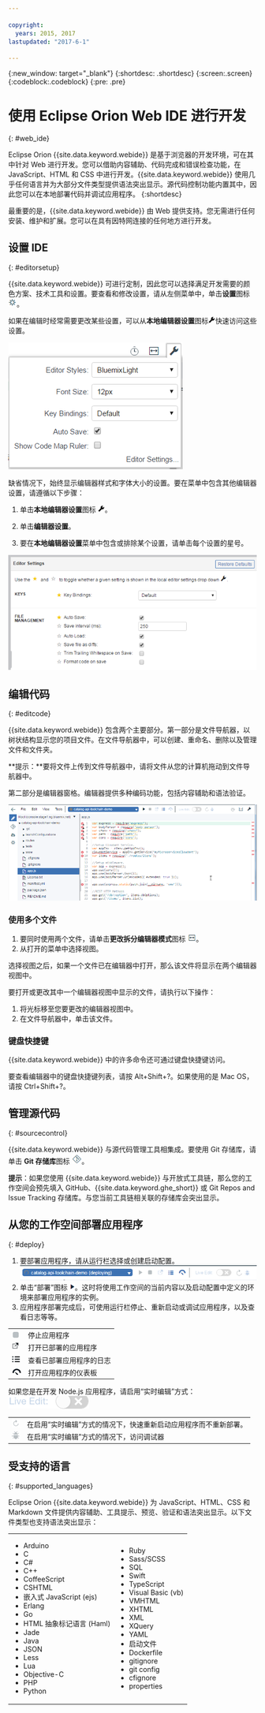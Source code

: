 ```yaml
---

copyright:
  years: 2015, 2017
lastupdated: "2017-6-1"

---
```


{:new_window: target="_blank"}
{:shortdesc: .shortdesc}
{:screen:.screen}
{:codeblock:.codeblock}
{:pre: .pre}

# 使用 Eclipse Orion Web IDE 进行开发
{: #web_ide}

Eclipse Orion {{site.data.keyword.webide}} 是基于浏览器的开发环境，可在其中针对 Web 进行开发。您可以借助内容辅助、代码完成和错误检查功能，在 JavaScript、HTML 和 CSS 中进行开发。{{site.data.keyword.webide}} 使用几乎任何语言并为大部分文件类型提供语法突出显示。源代码控制功能内置其中，因此您可以在本地部署代码并调试应用程序。
{:shortdesc}

最重要的是，{{site.data.keyword.webide}} 由 Web 提供支持。您无需进行任何安装、维护和扩展。您可以在具有因特网连接的任何地方进行开发。

## 设置 IDE
{: #editorsetup}

{{site.data.keyword.webide}} 可进行定制，因此您可以选择满足开发需要的颜色方案、技术工具和设置。要查看和修改设置，请从左侧菜单中，单击**设置**图标 <img class="inline" src="images/webide_settings_icon_light_small.png"  alt="“设置”图标">。

如果在编辑时经常需要更改某些设置，可以从**本地编辑器设置**图标<img class="inline" src="images/webide_local_settings_icon_light_small.png"  alt="“本地编辑器设置”图标">快速访问这些设置。

![本地编辑器设置](images/webide_local_editor_settings_light.png)

缺省情况下，始终显示编辑器样式和字体大小的设置。要在菜单中包含其他编辑器设置，请遵循以下步骤：

1. 单击**本地编辑器设置**图标 <img class="inline" src="images/webide_local_settings_icon_light_small.png"  alt="“本地编辑器设置”图标">。

2. 单击**编辑器设置**。

3. 要在**本地编辑器设置**菜单中包含或排除某个设置，请单击每个设置的星号。

![编辑器设置切换](images/webide_editor_settings_toggle_light.png)


## 编辑代码
{: #editcode}

{{site.data.keyword.webide}} 包含两个主要部分。第一部分是文件导航器，以树状结构显示您的项目文件。在文件导航器中，可以创建、重命名、删除以及管理文件和文件夹。

**提示：**要将文件上传到文件导航器中，请将文件从您的计算机拖动到文件导航器中。

第二部分是编辑器窗格。编辑器提供多种编码功能，包括内容辅助和语法验证。

![Web IDE](images/webide_light.png)

### 使用多个文件
1. 要同时使用两个文件，请单击**更改拆分编辑器模式**图标 <img class="inline" src="images/webide_split_editor_icon_light_small.png"  alt="“拆分编辑器”图标">。
2. 从打开的菜单中选择视图。

 选择视图之后，如果一个文件已在编辑器中打开，那么该文件将显示在两个编辑器视图中。

 要打开或更改其中一个编辑器视图中显示的文件，请执行以下操作：
 1. 将光标移至您要更改的编辑器视图中。
 2. 在文件导航器中，单击该文件。

### 键盘快捷键
{{site.data.keyword.webide}} 中的许多命令还可通过键盘快捷键访问。

要查看编辑器中的键盘快捷键列表，请按 Alt+Shift+?。如果使用的是 Mac OS，请按 Ctrl+Shift+?。

## 管理源代码
{: #sourcecontrol}

{{site.data.keyword.webide}} 与源代码管理工具相集成。要使用 Git 存储库，请单击 **Git 存储库**图标 <img class="inline" src="images/webide_git_icon_light_small.png"  alt="“Git 存储库”图标">。

 **提示**：如果您使用 {{site.data.keyword.webide}} 与开放式工具链，那么您的工作空间会预先填入 GitHub、{{site.data.keyword.ghe_short}} 或 Git Repos and Issue Tracking 存储库。与您当前工具链相关联的存储库会突出显示。


## 从您的工作空间部署应用程序
{: #deploy}

1. 要部署应用程序，请从运行栏选择或创建启动配置。![运行栏](images/webide_runbar_light.png)   
1. 单击“部署”图标 <img class="inline" src="images/webide_deploy_button_light_small.png"  alt="“部署”图标">。这时将使用工作空间的当前内容以及启动配置中定义的环境来部署应用程序的实例。
2. 应用程序部署完成后，可使用运行栏停止、重新启动或调试应用程序，以及查看日志等等。


<table>
<tr><td><img src="./images/stop_button.png"  alt="停止图标"></td><td>停止应用程序</td></tr>
<tr><td> <img src="./images/open_app_url.png"  alt="打开应用程序 URL 图标"></td><td> 打开已部署的应用程序</td></tr>
<tr><td><img src="./images/view_logs.png"  alt="查看日志图标"></td><td>查看已部署应用程序的日志</td></tr>
<tr><td><img src="./images/open_dashboard.png"  alt="打开仪表板图标"></td><td>打开应用程序的仪表板</td></tr>
</table>

如果您是在开发 Node.js 应用程序，请启用“实时编辑”方式：<img  src="./images/enable_live_edit.png"  alt="启用实时编辑滑块">

<table><tr><td><img src="./images/live_edit_restart.png"  alt="“实时编辑”重新启动图标"></td><td>在启用“实时编辑”方式的情况下，快速重新启动应用程序而不重新部署。</td></tr>
<tr><td> <img src="./images/debug_icon.png"  alt="调试图标"></td><td>在启用“实时编辑”方式的情况下，访问调试器</td></tr>
</table>

<!-- 3/6/2016: bl commands don't work with V2/CD
## Editing outside of the {{site.data.keyword.webide}}
{: #editlocal}

To use an editor besides the {{site.data.keyword.webide}}, set up {{site.data.keyword.Bluemix_live}} so that you can work directly with your project files in any tool. {{site.data.keyword.Bluemix_live_notm}} is a command-line application that synchronizes the changes in your local file system with your cloud workspace in {{site.data.keyword.jazzhub}}.

### Before you begin

Download and install the [{{site.data.keyword.Bluemix_live_notm}} command-line interface ![External link icon](../../icons/launch-glyph.svg "External link icon")](http://livesyncdownload.ng.bluemix.net){: new_window}.

### Synchronizing your local environment with {{site.data.keyword.Bluemix_notm}}
{: #edit_local_download}

1. Open a command-line window.
2. Sign in to {{site.data.keyword.Bluemix_notm}}:

	```
	bl login
	```
	{: pre}

3. When you are prompted, enter your IBMid and password.
4. View a list of your {{site.data.keyword.Bluemix_notm}} projects:

	```
	bl projects
	```
	{: pre}

4. Synchronize your local environment with your project on {{site.data.keyword.Bluemix_notm}}:

	```
	bl sync projectName
	```
	{: pre}

where `projectName` is your {{site.data.keyword.Bluemix_notm}} app's name.

When you are finished editing, enter `q` to end synchronization.

### Enabling the Desktop Sync feature to edit code locally

The Desktop Sync feature is like Live Edit mode for the command line. You need the Desktop Sync feature to debug on the command line.
1. In another command-line window, enable the Desktop Sync feature:

	```
	cd localDirectory
	bl start
	```
	{: codeblock}

2. Use the launch configuration that you created in the {{site.data.keyword.webide}}. After you select the launch configuration, the Desktop Sync feature is enabled in your local environment. In the command-line window that you just opened, you can view the app's URL, the debug URL, the manage URL, and view the {{site.data.keyword.Bluemix_live_notm}} state.

3. Refresh the browser and verify that you can see the changes that you saved to static files in the local workspace.

### Disabling the Desktop Sync feature

1. In the second command-line window, enter `bl stop`.
2. In the first command-line window, enter `q`.

-->

## 受支持的语言
{: #supported_languages}

Eclipse Orion {{site.data.keyword.webide}} 为 JavaScript、HTML、CSS 和 Markdown 文件提供内容辅助、工具提示、预览、验证和语法突出显示。以下文件类型也支持语法突出显示：

<table>
<tr>
<td>
<ul><li>Arduino
</li><li>C</li>
<li>C#
</li><li>C++
</li><li>CoffeeScript
</li><li>CSHTML
</li><li>嵌入式 JavaScript (ejs)
</li><li>Erlang
</li><li>Go
</li><li>HTML 抽象标记语言 (Haml)
</li><li>Jade
</li><li>Java
</li><li>JSON
</li><li>Less  
</li><li>Lua  
</li><li>Objective-C
</li><li>PHP
</li><li>Python</li></ul>
</td>
<td>
<ul><li>Ruby
</li><li>Sass/SCSS
</li><li>SQL
</li><li>Swift
</li><li>TypeScript
</li><li>Visual Basic (vb)
</li><li>VMHTML
</li><li>XHTML
</li><li>XML
</li><li>XQuery
</li><li>YAML
</li><li>启动文件
</li><li>Dockerfile
</li><li>gitignore
</li><li>git config
</li><li>cfignore
</li><li>properties
</ul>
</td>
</tr>
</table>
